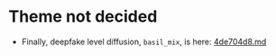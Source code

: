 # Theme not decided #

- Finally, deepfake level diffusion, `basil_mix`, is here: [4de704d8.md](4de704d8.md)